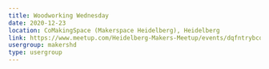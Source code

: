 ```yaml
---
title: Woodworking Wednesday
date: 2020-12-23
location: CoMakingSpace (Makerspace Heidelberg), Heidelberg
link: https://www.meetup.com/Heidelberg-Makers-Meetup/events/dqfntrybcqbfc/
usergroup: makershd
type: usergroup
---
```

